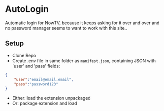# AutoLogin
Automatic login for NowTV, because it keeps asking for it over and over and no password manager seems to want to work with this site..

## Setup
 - Clone Repo
 - Create .env file in same folder as `manifest.json`, containing JSON with 'user' and 'pass' fields:
 
```json
{
    "user":"email@email.email",
    "pass":"password123"
}
```

 - Either: load the extension unpackaged
 - Or: package extension and load
